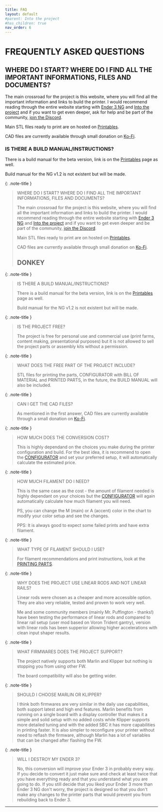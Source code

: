 ```yaml
---
title: FAQ
layout: default
#parent: Into the project
#has_children: true
nav_order: 6
---
```

# FREQUENTLY ASKED QUESTIONS

## WHERE DO I START? WHERE DO I FIND ALL THE IMPORTANT INFORMATIONS, FILES AND DOCUMENTS?
The main crossroad for the project is this website, where you will find all the important information and links to build the printer.
I would recommend reading through the entire website starting with [Ender 3 NG] and [Into the project] and if you want to get even deeper, ask for help and be part of the community, [join the Discord].

Main STL files ready to print are on hosted on [Printables].

CAD files are currently available through small donation on [Ko-Fi].
### IS THERE A BUILD MANUAL/INSTRUCTIONS?
There is a build manual for the beta version, link is on the [Printables] page as well.

Build manual for the NG v1.2 is not existent but will be made.

{: .note-title }
> WHERE DO I START? WHERE DO I FIND ALL THE IMPORTANT INFORMATIONS, FILES AND DOCUMENTS?
>
> The main crossroad for the project is this website, where you will find all the important information and links to build the printer.
> I would recommend reading through the entire website starting with [Ender 3 NG] and [Into the project] and if you want to get even deeper and be part of the community, [join the Discord].
> 
> Main STL files ready to print are on hosted on [Printables].
> 
> CAD files are currently available through small donation on [Ko-Fi].
>
> ## DONKEY

{: .note-title }
> IS THERE A BUILD MANUAL/INSTRUCTIONS?
>
> There is a build manual for the beta version, link is on the [Printables] page as well.
>
> Build manual for the NG v1.2 is not existent but will be made.

{: .note-title }
> IS THE PROJECT FREE?
>
> The project is free for personal use and commercial use (print farms, content making, presentational purposes) but it is not allowed to sell the project parts or assembly kits without a permission.

{: .note-title }
> WHAT DOES THE FREE PART OF THE PROJECT INCLUDE?
>
> STL files for printing the parts, CONFIGURATOR with BILL OF MATERIAL and PRINTED PARTS, in the future, the BUILD MANUAL will also be included.

{: .note-title }
> CAN I GET THE CAD FILES?
>
> As mentioned in the first answer, CAD files are currently available through a small donation on [Ko-Fi].

{: .note-title }
> HOW MUCH DOES THE CONVERSION COST?
>
> This is highly dependand on the choices you make during the printer configuration and build. For the best idea, it is recommend to open the [CONFIGURATOR] and set your preferred setup, it will automatically calculate the estimated price.

{: .note-title }
> HOW MUCH FILAMENT DO I NEED?
>
> This is the same case as the cost - the amount of filament needed is highly dependant on your choices but the [CONFIGURATOR] will again automatically calculate how much filament you will need.
>
> PS, you can change the M (main) or A (accent) color in the chart to modify your color setup and see the changes.
>
> PPS: It is always good to expect some failed prints and have extra filament.

{: .note-title }
> WHAT TYPE OF FILAMENT SHOULD I USE?
>
> For filament recommendations and print instructions, look at the [PRINTING PARTS].

{: .note-title }
> WHY DOES THE PROJECT USE LINEAR RODS AND NOT LINEAR RAILS?
>
> Linear rods were chosen as a cheaper and more accessible option. They are also very reliable, tested and proven to work very well.
>
> Me and some community members (mainly Mr. Puffington - thanks!) have been testing the performance of linear rods and compared to linear rail setup (user mod based on Voron Trident gantry), version with linear rods has been supperior allowing higher accelerations with clean input shaper results.


{: .note-title }
> WHAT FIRMWARES DOES THE PROJECT SUPPORT?
>
> The project natively supports both Marlin and Klipper but nothing is stopping you from using other FW.
>
> The board compatibility will also be getting wider.

{: .note-title }
> SHOULD I CHOOSE MARLIN OR KLIPPER?
>
> I think both firmwares are very similar in the daily use capabilities, both support latest and high end features. Marlin benefits from running on a single board with a display controller that makes it a simple and solid setup with no added costs while Klipper supports more detailed tuning and with the added SBC it has more capabilities in printing faster. It is also simpler to reconfigure your printer without need to reflash the firmware, although Marlin has a lot of variables that can be changed after flashing the FW.

{: .note-title }
> WILL I DESTROY MY ENDER 3?
>
> No, this conversion will improve your Ender 3 in probably every way. If you decide to convert it just make sure and check at least twice that you have everything ready and that you understand what you are going to do. If you still decide that you liked your Ender 3 more than Ender 3 NG don't worry, the project is designed so that you don't make any changes to the printer parts that would prevent you from rebuilding back to Ender 3.

---
[Ender 3 NG]: https://rh3d.github.io/E3NG_docs/
[Into the project]: https://rh3d.github.io/E3NG_docs/into.html
[join the Discord]: https://discord.com/invite/Zkvu6uu2AR
[Printables]: https://www.printables.com/en/model/469280
[Ko-Fi]: https://ko-fi.com/rh3dcz
[CONFIGURATOR]: https://rh3d.github.io/E3NG_docs/into.html
[PRINTING PARTS]: https://rh3d.github.io/E3NG_docs/printing.html
